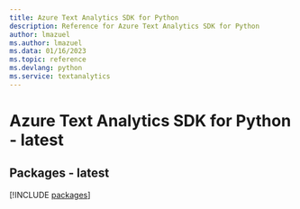```yaml
---
title: Azure Text Analytics SDK for Python
description: Reference for Azure Text Analytics SDK for Python
author: lmazuel
ms.author: lmazuel
ms.data: 01/16/2023
ms.topic: reference
ms.devlang: python
ms.service: textanalytics
---
```

# Azure Text Analytics SDK for Python - latest
## Packages - latest
[!INCLUDE [packages](text-analytics-index.md)]
